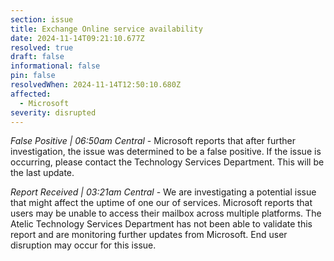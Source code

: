 ```yaml
---
section: issue
title: Exchange Online service availability
date: 2024-11-14T09:21:10.677Z
resolved: true
draft: false
informational: false
pin: false
resolvedWhen: 2024-11-14T12:50:10.680Z
affected:
  - Microsoft
severity: disrupted
---
```

*False Positive | 06:50am Central* - Microsoft reports that after further investigation, the issue was determined to be a false positive. If the issue is occurring, please contact the Technology Services Department. This will be the last update.

*Report Received | 03:21am Central* - We are investigating a potential issue that might affect the uptime of one our of services. Microsoft reports that users may be unable to access their mailbox across multiple platforms. The Atelic Technology Services Department has not been able to validate this report and are monitoring further updates from Microsoft. End user disruption may occur for this issue.